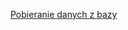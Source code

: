[Pobieranie danych z bazy](https://github.com/piotrekDo/notatki/blob/main/SQL/Pobieranie%20danych.md#use)
